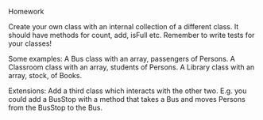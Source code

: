 Homework

Create your own class with an internal collection of a different class. It should have methods for count, add, isFull etc. Remember to write tests for your classes!

Some examples:
A Bus class with an array, passengers of Persons.
A Classroom class with an array, students of Persons.
A Library class with an array, stock, of Books.

Extensions:
Add a third class which interacts with the other two. E.g. you could add a BusStop with a method that takes a Bus and moves Persons from the BusStop to the Bus.
